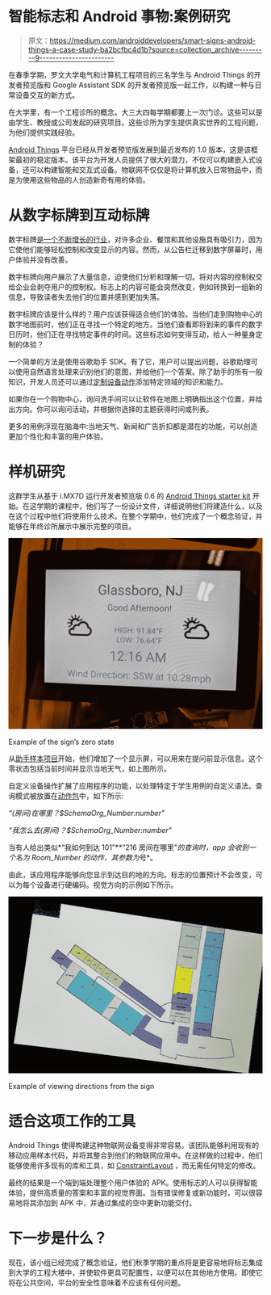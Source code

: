 # 智能标志和 Android 事物:案例研究

> 原文：<https://medium.com/androiddevelopers/smart-signs-android-things-a-case-study-ba2bcfbc4d1b?source=collection_archive---------9----------------------->

在春季学期，罗文大学电气和计算机工程项目的三名学生与 Android Things 的开发者预览版和 Google Assistant SDK 的开发者预览版一起工作，以构建一种与日常设备交互的新方式。

在大学里，有一个工程诊所的概念。大三大四每学期都要上一次门诊。这些可以是由学生、教授或公司发起的研究项目。这些诊所为学生提供真实世界的工程问题，为他们提供实践经验。

[Android Things](https://developer.android.com/things/index.html) 平台已经从开发者预览版发展到最近发布的 1.0 版本，这是该框架最初的稳定版本。该平台为开发人员提供了很大的潜力，不仅可以构建嵌入式设备，还可以构建智能和交互式设备。物联网不仅仅是将计算机放入日常物品中，而是为使用这些物品的人创造新奇有用的体验。

# 从数字标牌到互动标牌

数字标牌[是一个不断增长的行业](https://www.reuters.com/brandfeatures/venture-capital/article?id=34829)，对许多企业、餐馆和其他设施具有吸引力，因为它使他们能够轻松控制和改变显示的内容。然而，从公告栏迁移到数字屏幕时，用户体验并没有改善。

数字标牌向用户展示了大量信息，迫使他们分析和理解一切。将对内容的控制权交给企业会剥夺用户的控制权。标志上的内容可能会突然改变，例如转换到一组新的信息，导致读者失去他们的位置并感到更加失落。

数字标牌应该是什么样的？用户应该获得适合他们的体验。当他们走到购物中心的数字地图前时，他们正在寻找一个特定的地方。当他们查看即将到来的事件的数字日历时，他们正在寻找特定事件的时间。这些标志如何变得互动，给人一种量身定制的体验？

一个简单的方法是使用谷歌助手 SDK。有了它，用户可以提出问题，谷歌助理可以使用自然语言处理来识别他们的意图，并给他们一个答案。除了助手的所有一般知识，开发人员还可以通过[定制设备动作](https://developers.google.com/assistant/sdk/device-actions-overview#custom)添加特定领域的知识和能力。

如果你在一个购物中心，询问洗手间可以让软件在地图上明确指出这个位置，并给出方向。你可以询问活动，并根据你选择的主题获得时间或列表。

更多的用例浮现在脑海中:当地天气、新闻和广告折扣都是潜在的功能，可以创造更加个性化和丰富的用户体验。

# 样机研究

这群学生从基于 i.MX7D 运行开发者预览版 0.6 的 [Android Things starter kit](https://androidthings.withgoogle.com/#!/kits/starter-kit) 开始。在这学期的课程中，他们写了一份设计文件，详细说明他们将建造什么，以及在这个过程中他们将使用什么技术。在整个学期中，他们完成了一个概念验证，并能够在年终诊所展示中展示完整的项目。

![](img/e9f8caad8a2a27462a07d53449bbe339.png)

Example of the sign’s zero state

从[助手样本项目](https://github.com/androidthings/sample-googleassistant)开始，他们增加了一个显示屏，可以用来在提问前显示信息。这个零状态包括当前时间并显示当地天气，如上图所示。

自定义设备操作扩展了应用程序的功能，以处理特定于学生用例的自定义语法。查询模式被放置在[动作包](https://developers.google.com/assistant/sdk/guides/service/python/extend/custom-actions)中，如下所示:

*“(房间)在哪里？$SchemaOrg_Number:number"*

*“我怎么去(房间)？$SchemaOrg_Number:number"*

当有人给出类似*“我如何到达 101”**“216 房间在哪里”*的查询时，app 会收到一个名为 *Room_Number* 的动作，其参数为*号*。

由此，该应用程序能够向您显示到达目的地的方向。标志的位置预计不会改变，可以为每个设备进行硬编码。视觉方向的示例如下所示。

![](img/b997c304e7f0b6e44418a13d182796e3.png)

Example of viewing directions from the sign

# 适合这项工作的工具

Android Things 使得构建这种物联网设备变得非常容易。该团队能够利用现有的移动应用样本代码，并将其整合到他们的物联网应用中。在这样做的过程中，他们能够使用许多现有的库和工具，如 [ConstraintLayout](https://developer.android.com/training/constraint-layout/) ，而无需任何特定的修改。

最终的结果是一个端到端处理整个用户体验的 APK。使用标志的人可以获得智能体验，提供高质量的答案和丰富的视觉界面。当有错误修复或新功能时，可以很容易地将其添加到 APK 中，并通过集成的空中更新功能交付。

# 下一步是什么？

现在，该小组已经完成了概念验证，他们秋季学期的重点将是更容易地将标志集成到大学的工程大楼中，并使软件更具可配置性，以便可以在其他地方使用。即使它将在公共空间，平台的安全性意味着不应该有任何问题。